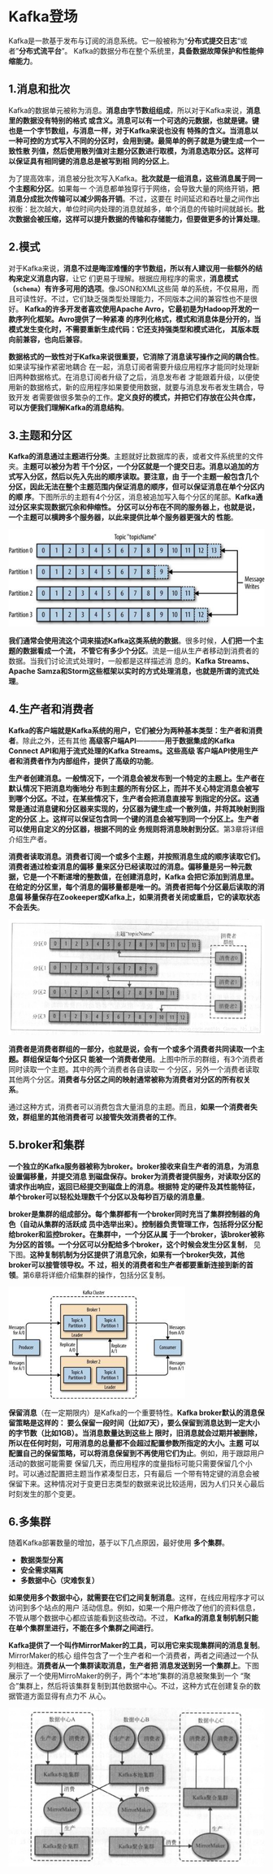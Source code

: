 Kafka登场
===================================================================================
Kafka是一款基于发布与订阅的消息系统。它一般被称为“**分布式提交日志**“或者”**分布式流平台**”。
Kafka的数据分布在整个系统里，**具备数据故障保护和性能伸缩能力**。

## 1.消息和批次
Kafka的数据单元被称为消息。**消息由字节数组组成**，所以对于Kafka来说，**消息里的数据没有特别的格式
或含义。消息可以有一个可选的元数据，也就是键。键也是一个字节数组，与消息一样，对于Kafka来说也没有
特殊的含义。当消息以一种可控的方式写入不同的分区时，会用到键。最简单的例子就是为键生成一个一致性散
列值，然后使用散列值对主题分区数进行取模，为消息选取分区。这样可以保证具有相同键的消息总是被写到相
同的分区上**。

为了提高效率，消息被分批次写入Kafka。**批次就是一组消息，这些消息属于同一个主题和分区**。如果每一
个消息都单独穿行于网络，会导致大量的网络开销，**把消息分成批次传输可以减少网各开销**。不过，这要在
时间延迟和吞吐量之间作出权衡：批次越大，单位时间内处理的消息就越多，单个消息的传输时间就越长。**批
次数据会被压缩，这样可以提升数据的传输和存储能力，但要做更多的计算处理**。

## 2.模式 
对于Kafka来说，**消息不过是晦涩难懂的字节数组，所以有人建议用一些额外的结构来定义消息内容**，让它
们更易于理解。根据应用程序的需求，**消息模式（`schema`）有许多可用的选项**。像JSON和XML这些简
单的系统，不仅易用，而且可读性好。不过，它们缺乏强类型处理能力，不同版本之间的兼容性也不是很好。
**Kafka的许多开发者喜欢使用Apache Avro，它最初是为Hadoop开发的一款序列化框架。Avro提供了一种紧凑
的序列化格式，模式和消息体是分开的，当模式发生变化时，不需要重新生成代码：它还支持强类型和模式进化，
其版本既向前兼容，也向后兼容**。

**数据格式的一致性对于Kafka来说很重要，它消除了消息读写操作之间的耦合性**。如果读写操作紧密地耦合
在一起，消息订阅者需要升级应用程序才能同时处理新旧两种数据格式。在消息订阅者升级了之后，消息发布者
才能跟着升级，以便使用新的数据格式，新的应用程序如果要使用数据，就要与消息发布者发生耦合，导致开发
者需要做很多繁杂的工作。**定义良好的模式，并把它们存放在公共仓库，可以方便我们理解Kafka的消息结构**。

## 3.主题和分区
**Kafka的消息通过主题进行分类**。主题就好比数据库的表，或者文件系统里的文件夹。**主题可以被分为若
干个分区，一个分区就是一个提交日志。消息以追加的方式写入分区，然后以先入先出的顺序读取。要注意，由
于一个主题一般包含几个分区，因此无法在整个主题范围内保证消息的顺序，但可以保证消息在单个分区内的顺
序**。下图所示的主题有4个分区，消息被追加写入每个分区的尾部。**Kafka通过分区来实现数据冗余和伸缩性。
分区可以分布在不同的服务器上，也就是说，一个主题可以横跨多个服务器，以此来提供比单个服务器更强大的
性能**。

![主题和分区](img/1.jpg)

**我们通常会使用流这个词来描述Kafka这类系统的数据**。很多时候，**人们把一个主题的数据看成一个流，
不管它有多少个分区**。流是一组从生产者移动到消费者的数据。当我们讨论流式处理时，一般都是这样描述消
息的。**Kafka Streams、Apache Samza和Storm这些框架以实时的方式处理消息，也就是所谓的流式处理**。

## 4.生产者和消费者 
**Kafka的客户端就是Kafka系统的用户，它们被分为两种基本类型：生产者和消费者**。除此之外，还有其他
 **高级客户端API**————**用于数据集成的Kafka Connect API和用于流式处理的Kafka Streams。这些高级
 客户端API使用生产者和消费者作为内部组件，提供了高级的功能**。

**生产者创建消息。一般情况下，一个消息会被发布到一个特定的主题上。生产者在默认情况下把消息均衡地分
布到主题的所有分区上，而并不关心特定消息会被写到哪个分区。不过，在某些情况下，生产者会把消息直接写
到指定的分区。这通常是通过消息键和分区器来实现的，分区器为键生成一个散列值，并将其映射到指定的分区
上。这样可以保证包含同一个键的消息会被写到同一个分区上。生产者可以使用自定义的分区器，根据不同的业
务规则将消息映射到分区**。第3章将详细介绍生产者。

**消费者读取消息。消费者订阅一个或多个主题，并按照消息生成的顺序读取它们。消费者通过检查消息的偏移
量来区分已经读取过的消息。偏移量是另一种元数据，它是一个不断递增的整数值，在创建消息时，Kafka
会把它添加到消息里。在给定的分区里，每个消息的偏移量都是唯一的。消费者把每个分区最后读取的消息偏
移量保存在Zookeeper或Kafka上，如果消费者关闭或重启，它的读取状态不会丢失**。 

![消费者](img/2.png)

**消费者是消费者群组的一部分，也就是说，会有一个或多个消费者共同读取一个主题。群组保证每个分区只
能被一个消费者使用**。上图中所示的群组，有3个消费者同时读取一个主题。其中的两个消费者各自读取一
个分区，另外一个消费者读取其他两个分区。**消费者与分区之间的映射通常被称为消费者对分区的所有权关
系**。

通过这种方式，消费者可以消费包含大量消息的主题。而且，**如果一个消费者失效，群组里的其他消费者可
以接管失效消费者的工作**。

## 5.broker和集群
**一个独立的Kafka服务器被称为broker。broker接收来自生产者的消息，为消息设置偏移量，并提交消息
到磁盘保存。broker为消费者提供服务，对读取分区的请求作出响应，返回已经提交到磁盘上的消息。根据特
定的硬件及其性能特征，单个broker可以轻松处理数千个分区以及每秒百万级的消息量**。

**broker是集群的组成部分。每个集群都有一个broker同时充当了集群控制器的角色（自动从集群的活跃成
员中选举出来）。控制器负责管理工作，包括将分区分配给broker和监控broker。在集群中，一个分区从属
于一个broker，该broker被称为分区的首领。一个分区可以分配给多个broker，这个时候会发生分区复制**，
见下图。**这种复制机制为分区提供了消息冗余，如果有一个broker失效，其他broker可以接管领导权。不
过，相关的消费者和生产者都要重新连接到新的首领**。第6章将详细介绍集群的操作，包括分区复制。

![broker和集群](img/3.jpg)

**保留消息**（在一定期限内）是Kafka的一个重要特性。**Kafka broker默认的消息保留策略是这样的：
要么保留一段时间（比如7天），要么保留到消息达到一定大小的字节数（比如1GB）。当消息数量达到这些上
限时，旧消息就会过期并被删除，所以在任何时刻，可用消息的总量都不会超过配置参数所指定的大小。主题
可以配置自己的保留策略，可以将消息保留到不再使用它们为止**。例如，用于跟踪用户活动的数据可能需要
保留几天，而应用程序的度量指标可能只需要保留几个小时。可以通过配置把主题当作紧凑型日志，只有最后
一个带有特定键的消息会被保留下来。这种情况对于变更日志类型的数据来说比较适用，因为人们只关心最后
时刻发生的那个变更。

## 6.多集群
随着Kafka部署数量的增加，基于以下几点原因，最好使用 **多个集群**。
+ **数据类型分离** 
+ **安全需求隔离**
+ **多数据中心（灾难恢复）**

**如果使用多个数据中心，就需要在它们之间复制消息**。这样，在线应用程序才可以访问到多个站点的用户
活动信息。例如，如果一个用户修改了他们的资料信息，不管从哪个数据中心都应该能看到这些改动。不过，
**Kafka的消息复制机制只能在单个集群里进行，不能在多个集群之间进行**。

**Kafka提供了一个叫作MirrorMaker的工具，可以用它来实现集群间的消息复制**。MirrorMaker的核心
组件包含了一个生产者和一个消费者，两者之间通过一个队列相连。**消费者从一个集群读取消息，生产者把
消息发送到另一个集群上**。下图展示了一个使用MirroMaker的例子，两个“本地”集群的消息被聚集到一个
“聚合”集群上，然后将该集群复制到其他数据中心。不过，这种方式在创建复杂的数据管道方面显得有点力不
从心。

![MirrorMaker](img/4.jpeg)













